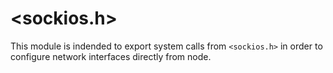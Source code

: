# <sockios.h>

This module is indended to export system calls from `<sockios.h>` in order to configure network interfaces directly from node.
